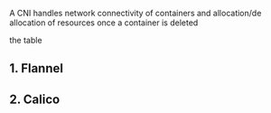 A CNI handles network connectivity of containers and allocation/de allocation of resources once a container is deleted


the table 



## 1. Flannel 
## 2. Calico 



